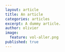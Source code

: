 ```yaml
---
layout: article
title: An article
categories: articles
excerpt: A dummy article.
author: olivier
image:
  feature: vol-aller.png
published: true
---
```

